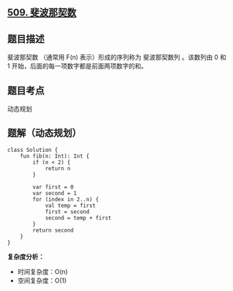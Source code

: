 ## [509. 斐波那契数](https://leetcode.cn/problems/fibonacci-number/)

## 题目描述

斐波那契数 （通常用 F(n) 表示）形成的序列称为 斐波那契数列 。该数列由 0 和 1 开始，后面的每一项数字都是前面两项数字的和。

## 题目考点

动态规划

## 题解（动态规划）
 
```
class Solution {
    fun fib(n: Int): Int {
        if (n < 2) {
            return n
        }

        var first = 0
        var second = 1
        for (index in 2..n) {
            val temp = first
            first = second
            second = temp + first
        }
        return second
    }
}
```

**复杂度分析：**

- 时间复杂度：O(n)
- 空间复杂度：O(1) 
